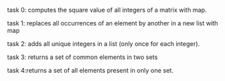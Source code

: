 task 0: computes the square value of all integers of a matrix with map.

task 1: replaces all occurrences of an element by another in a new list with map

task 2: adds all unique integers in a list (only once for each integer).

task 3: returns a set of common elements in two sets

task 4:returns a set of all elements present in only one set.